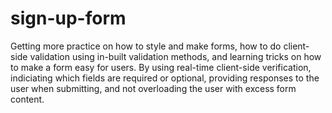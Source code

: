 # sign-up-form

Getting more practice on how to style and make forms, how to do client-side validation using in-built validation methods, and learning tricks on how to make a form easy for users. By using real-time client-side verification, indiciating which fields are required or optional, providing responses to the user when submitting, and not overloading the user with excess form content.
